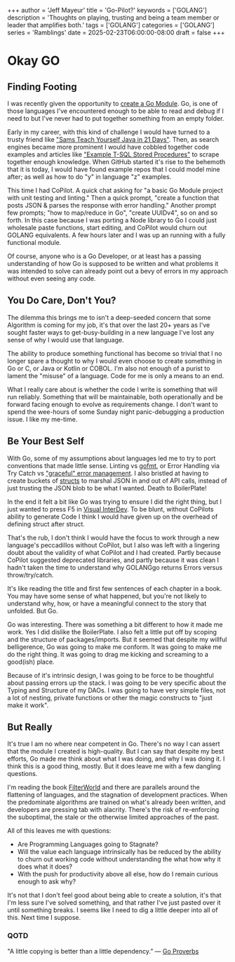 +++
author = 'Jeff Mayeur'
title = 'Go-Pilot?'
keywords = ['GOLANG']
description = 'Thoughts on playing, trusting and being a team member or leader that amplifies both.'
tags = ['GOLANG']
categories = ['GOLANG']
series = 'Ramblings'
date = 2025-02-23T06:00:00-08:00
draft = false
+++
# Okay GO

## Finding Footing
I was recently given the opportunity to [create a Go Module](https://go.dev/doc/tutorial/create-module). Go, is one of those languages I've encountered enough to be able to read and debug if I need to but I've never had to put together something from an empty folder.

Early in my career, with this kind of challenge I would have turned to a trusty friend like ["Sams Teach Yourself Java in 21 Days"](https://workbench.cadenhead.org/go/java21days/). Then, as search engines became more prominent I would have cobbled together code examples and articles like ["Example T-SQL Stored Procedures"](https://learn.microsoft.com/en-us/sql/relational-databases/stored-procedures/create-a-stored-procedure?view=sql-server-ver16) to scrape together enough knowledge. When GitHub started it's rise to the behemoth that it is today, I would have found example repos that I could model mine after; as well as how to do "y" in language "z" examples.

This time I had CoPilot. A quick chat asking for "a basic Go Module project with unit testing and linting." Then a quick prompt, "create a function that posts JSON & parses the response with error handling."  Another prompt few prompts; "how to map/reduce in Go", "create UUIDv4", so on and so forth. In this case because I was porting a Node library to Go I could just wholesale paste functions, start editing, and CoPilot would churn out GOLANG equivalents. A few hours later and I was up an running with a fully functional module.

Of course, anyone who is a Go Developer, or at least has a passing understanding of how Go is supposed to be written and what problems it was intended to solve can already point out a bevy of errors in my approach without even seeing any code.

## You Do Care, Don't You?
The dilemma this brings me to isn't a deep-seeded concern that some Algorithm is coming for my job, it's that over the last 20+ years as I've sought faster ways to get-busy-building in a new language I've lost any sense of why I would use that language. 

The ability to produce something functional has become so trivial that I no longer spare a thought to why I would even choose to create something in Go or C, or Java or Kotlin or COBOL. I'm also not enough of a purist to lament the "misuse" of a language. Code for me is only a means to an end. 

What I really care about is whether the code I write is something that will run reliably. Something that will be maintainable, both operationally and be forward facing enough to evolve as requirements change. I don't want to spend the wee-hours of some Sunday night panic-debugging a production issue. I like my me-time.

## Be Your Best Self
With Go, some of my assumptions about languages led me to try to port conventions that made little sense. Linting vs [gofmt](https://pkg.go.dev/cmd/gofmt), or Error Handling via Try Catch vs ["graceful" error management](https://go.dev/blog/error-handling-and-go). I also bristled at having to create buckets of [structs](https://go.dev/tour/moretypes/2) to marshal JSON in and out of API calls, instead of just trusting the JSON blob to be what I wanted. Death to BoilerPlate!

In the end it felt a bit like Go was trying to ensure I did the right thing, but I just wanted to press F5 in [Visual InterDev](https://en.wikipedia.org/wiki/Visual_InterDev). To be blunt, without CoPilots ability to generate Code I think I would have given up on the overhead of defining struct after struct.

That's the rub, I don't think I would have the focus to work through a new language's peccadillos without CoPilot, but I also was left with a lingering doubt about the validity of what CoPilot and I had created. Partly because CoPilot suggested deprecated libraries, and partly because it was clean I hadn't taken the time to understand why GOLANGgo returns Errors versus throw/try/catch.

It's like reading the title and first few sentences of each chapter in a book. You may have some sense of what happened, but you're not likely to understand why, how, or have a meaningful connect to the story that unfolded. But Go.

Go was interesting. There was something a bit different to how it made me work. Yes I did dislike the BoilerPlate. I also felt a little put off by scoping and the structure of packages/imports. But it seemed that despite my willful belligerence, Go was going to make me conform. It was going to make me do the right thing. It was going to drag me kicking and screaming to a good(ish) place.

Because of it's intrinsic design, I was going to be force to be thoughtful about passing errors up the stack. I was going to be very specific about the Typing and Structure of my DAOs. I was going to have very simple files, not a lot of nesting, private functions or other the magic constructs to "just make it work".

## But Really
It's true I am no where near competent in Go. There's no way I can assert that the module I created is high-quality. But I can say that despite my best efforts, Go made me think about what I was doing, and why I was doing it. I think this is a good thing, mostly. But it does leave me with a few dangling questions.

I'm reading the book [FilterWorld](https://www.penguinrandomhouse.com/books/695902/filterworld-by-kyle-chayka/) and there are parallels around the flattening of languages, and the stagnation of development practices. When the predominate algorithms are trained on what's already been written, and developers are pressing tab with alacrity. There's the risk of re-enforcing the suboptimal, the stale or the otherwise limited approaches of the past.

All of this leaves me with questions:
- Are Programming Languages going to Stagnate?
- Will the value each language intrinsically has be reduced by the ability to churn out working code without understanding the what how why it does what it does?
- With the push for productivity above all else, how do I remain curious enough to ask why?

It's not that I don't feel good about being able to create a solution, it's that I'm less sure I've solved something, and that rather I've just pasted over it until something breaks. I seems like I need to dig a little deeper into all of this. Next time I suppose.


### QOTD
"A little copying is better than a little dependency.”
― [Go Proverbs](https://go-proverbs.github.io)
